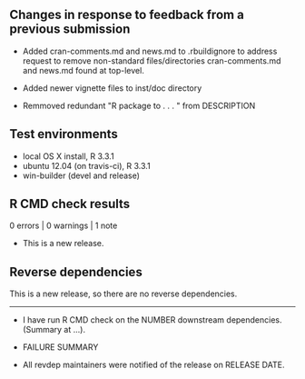 ## Changes in response to feedback from a previous submission

* Added cran-comments.md and news.md to .rbuildignore to address request to remove non-standard files/directories cran-comments.md and news.md found at top-level.

* Added newer vignette files to inst/doc directory

* Remmoved redundant "R package to . . . " from DESCRIPTION

## Test environments
* local OS X install, R 3.3.1
* ubuntu 12.04 (on travis-ci), R 3.3.1
* win-builder (devel and release)

## R CMD check results

0 errors | 0 warnings | 1 note

* This is a new release.

## Reverse dependencies

This is a new release, so there are no reverse dependencies.

---

* I have run R CMD check on the NUMBER downstream dependencies.
  (Summary at ...). 
  
* FAILURE SUMMARY

* All revdep maintainers were notified of the release on RELEASE DATE.
